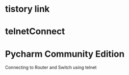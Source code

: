 # tistory link


# telnetConnect
# Pycharm Community Edition
Connecting to Router and Switch using telnet
